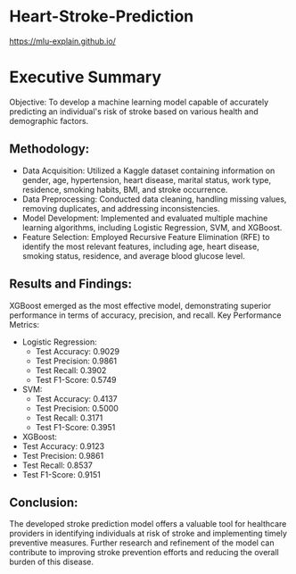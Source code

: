 # Heart-Stroke-Prediction

<https://mlu-explain.github.io/>

# Executive Summary

Objective: To develop a machine learning model capable of accurately predicting an individual's risk of stroke based on various health and demographic factors.

## Methodology:

* Data Acquisition: Utilized a Kaggle dataset containing information on gender, age, hypertension, heart disease, marital status, work type, residence, smoking habits, BMI, and stroke occurrence.
* Data Preprocessing: Conducted data cleaning, handling missing values, removing duplicates, and addressing inconsistencies.
* Model Development: Implemented and evaluated multiple machine learning algorithms, including Logistic Regression, SVM, and XGBoost.
* Feature Selection: Employed Recursive Feature Elimination (RFE) to identify the most relevant features, including age, heart disease, smoking status, residence, and average blood glucose level.

## Results and Findings:

XGBoost emerged as the most effective model, demonstrating superior performance in terms of accuracy, precision, and recall.
Key Performance Metrics:

* Logistic Regression:
  * Test Accuracy: 0.9029
  * Test Precision: 0.9861
  * Test Recall: 0.3902
  * Test F1-Score: 0.5749
* SVM:
  * Test Accuracy: 0.4137
  * Test Precision: 0.5000
  * Test Recall: 0.3171
  * Test F1-Score: 0.3951
* XGBoost:
 * Test Accuracy: 0.9123
 * Test Precision: 0.9861
 * Test Recall: 0.8537
 * Test F1-Score: 0.9151

## Conclusion:

The developed stroke prediction model offers a valuable tool for healthcare providers in identifying individuals at risk of stroke and implementing timely preventive measures. Further research and refinement of the model can contribute to improving stroke prevention efforts and reducing the overall burden of this disease.
